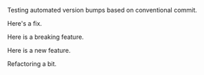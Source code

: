 Testing automated version bumps based on conventional commit.

Here's a fix.

Here is a breaking feature.

Here is a new feature.

Refactoring a bit.
